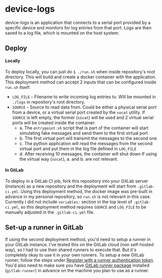 # device-logs

device-logs is an application that connects to a serial port provided by a specific device and monitors for log entries from that port. Logs are then saved to a log file, which is mounted on the host system.

## Deploy
#### Locally
To deploy locally, you can just do `$ ./run.sh` when inside repository's root directory. This will build and create a docker container with the application.
This deployment method can accept 2 inputs that can be configured inside `run.sh` itself:
- `LOG_FILE` - Filename to write incoming log entries to. Will be mounted in `./logs` in repository's root directory.
- `SOURCE` - Source to read data from. Could be either a physical serial port from a device, or a virtual serial port created by the `socat` utility. If `SOURCE` is left empty, the former (`socat`) will be used and 2 virtual serial ports will be created inside the container.
  - a. The `entrypoint.sh` script that is part of the container will start simulating fake messages and send them to the first virtual port
  - b. The first virtual port will transmit the messages to the second one
  - c. The python application will read the messages from the second virtual port and put them in the log file defined in `LOG_FILE`
  - d. After receiving 10 messages, the container will shut down
If using the virtual way (`socat`), a. and b. are not relevant.

#### In GitLab
To deploy in a GitLab CI job, fork this repository into your GitLab server (instance) as a new repository and the deployment will start from `.gitlab-ci.yml`. Using this deployment method, the docker image was pre-built in advance in my personal repository, so `run.sh` is not relevant in this case.
Currently I did not include `variables:` section in the top level of `.gitlab-ci.yml`, so this deployment method requires `SOURCE` and `LOG_FILE` to be manually adjusted in the `.gitlab-ci.yml` file.

## Set-up a runner in GitLab
If using the second deployment method, you'd need to setup a runner in your GitLab instance. I've tested this on the GitLab cloud (non self-hosted way), so I had to use their shared runners to execute that. But it's completely okay to use it in your own runners.
To setup a new GitLab runner, follow the steps under [Register with a runner authentication token](https://docs.gitlab.com/runner/register/). You'd also need to make sure you have [GitLab runner package](https://docs.gitlab.com/runner/install/linux-repository.html) installed (`gitlab-runner`) in advance on the machine you plan to use as a runner.
